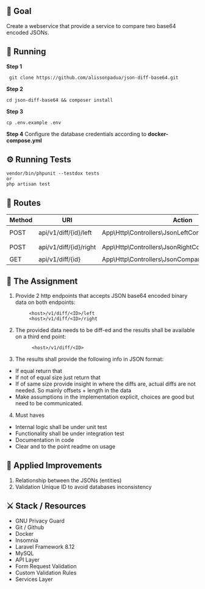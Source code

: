 ## :memo: Goal
Create a webservice that provide a service to compare two base64 encoded JSONs.
## :checkered_flag: Running

 **Step 1** 
 
     git clone https://github.com/alissonpadua/json-diff-base64.git

**Step 2**

    cd json-diff-base64 && composer install

**Step 3**

    cp .env.example .env

**Step 4** Configure the database credentials according to **docker-compose.yml**

## :gear: Running Tests

    vendor/bin/phpunit --testdox tests
    or
    php artisan test

## :trident: Routes
| Method | URI | Action | Body
|--|--|--|--
| POST | api/v1/diff/{id}/left | App\Http\Controllers\JsonLeftController@store | `{"json_base64": "string"}`
| POST |api/v1/diff/{id}/right|App\Http\Controllers\JsonRightController@store| `{"json_base64": "string"}`
| GET | api/v1/diff/{id} | App\Http\Controllers\JsonCompareController@compare | -
## :book: The Assignment

 1. Provide 2 http endpoints that accepts JSON base64 encoded binary data on both endpoints:
 
			 <host>/v1/diff/<ID>/left
			 <host>/v1/diff/<ID>/right
			 
2. The provided data needs to be diff-ed and the results shall be available on a third end point:

			 <host>/v1/diff/<ID>

3. The results shall provide the following info in JSON format:

- If equal return that
- If not of equal size just return that
- If of same size provide insight in where the diffs are, actual diffs are not needed. So mainly offsets + length in the data
- Make assumptions in the implementation explicit, choices are good but need to be communicated.

4. Must haves
- Internal logic shall be under unit test
- Functionality shall be under integration test
- Documentation in code
- Clear and to the point readme on usage


## :thought_balloon: Applied Improvements

 1. Relationship between the JSONs (entities)
 2. Validation Unique ID to avoid databases inconsistency 

## :crossed_swords: Stack / Resources

 - GNU Privacy Guard
 - Git / Github
 - Docker
 - Insomnia
 - Laravel Framework 8.12
 - MySQL
 - API Layer
 - Form Request Validation
 - Custom Validation Rules
 - Services Layer